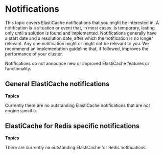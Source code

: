 # Notifications<a name="elasticache-notifications"></a>

This topic covers ElastiCache notifications that you might be interested in\. A notification is a situation or event that, in most cases, is temporary, lasting only until a solution is found and implemented\. Notifications generally have a start date and a resolution date, after which the notification is no longer relevant\. Any one notification might or might not be relevant to you\. We recommend an implementation guideline that, if followed, improves the performance of your cluster\. 

Notifications do not announce new or improved ElastiCache features or functionality\.

## General ElastiCache notifications<a name="elasticache-notifications-general"></a>

**Topics**

Currently there are no outstanding ElastiCache notifications that are not engine specific\.

## ElastiCache for Redis specific notifications<a name="elasticache-notifications-redis"></a>

**Topics**

There are currently no outstanding ElastiCache for Redis notifications\.